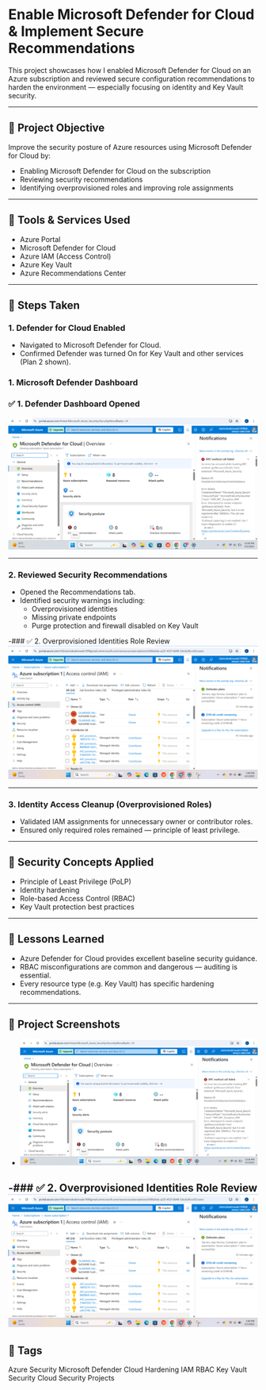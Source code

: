 # Enable Microsoft Defender for Cloud & Implement Secure Recommendations

This project showcases how I enabled Microsoft Defender for Cloud on an Azure subscription and reviewed secure configuration recommendations to harden the environment — especially focusing on identity and Key Vault security.

---

## 🔐 Project Objective

Improve the security posture of Azure resources using Microsoft Defender for Cloud by:

- Enabling Microsoft Defender for Cloud on the subscription
- Reviewing security recommendations
- Identifying overprovisioned roles and improving role assignments

---

## 🧰 Tools & Services Used

- Azure Portal  
- Microsoft Defender for Cloud  
- Azure IAM (Access Control)  
- Azure Key Vault  
- Azure Recommendations Center

---

## 📝 Steps Taken

### 1. Defender for Cloud Enabled
- Navigated to Microsoft Defender for Cloud.
- Confirmed Defender was turned On for Key Vault and other services (Plan 2 shown).

### 1. Microsoft Defender Dashboard
### ✅ 1. Defender Dashboard Opened
![Defender Dashboard Opened](./01-defender-dashboard-opened.png)

---

### 2. Reviewed Security Recommendations
- Opened the Recommendations tab.
- Identified security warnings including:
  - Overprovisioned identities
  - Missing private endpoints
  - Purge protection and firewall disabled on Key Vault

-### ✅ 2. Overprovisioned Identities Role Review
![Overprovisioned Identities Role](./02-overprovisioned-identities-role.png)

---

### 3. Identity Access Cleanup (Overprovisioned Roles)
- Validated IAM assignments for unnecessary owner or contributor roles.
- Ensured only required roles remained — principle of least privilege.

---

## 🔐 Security Concepts Applied

- Principle of Least Privilege (PoLP)  
- Identity hardening  
- Role-based Access Control (RBAC)  
- Key Vault protection best practices

---

## 🧠 Lessons Learned

- Azure Defender for Cloud provides excellent baseline security guidance.
- RBAC misconfigurations are common and dangerous — auditing is essential.
- Every resource type (e.g. Key Vault) has specific hardening recommendations.

---

## 📁 Project Screenshots

- ![Defender Dashboard Opened](./01-defender-dashboard-opened.png)

-### ✅ 2. Overprovisioned Identities Role Review
![Overprovisioned Identities Role](./02-overprovisioned-identities-role.png)
---

## 📌 Tags

Azure Security Microsoft Defender Cloud Hardening IAM RBAC Key Vault Security Cloud Security Projects
